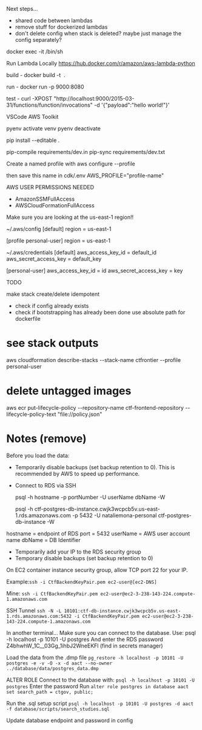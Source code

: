 Next steps...

- shared code between lambdas
- remove stuff for dockerized lambdas
- don't delete config when stack is deleted?
maybe just manage the config separately?



docker exec -it <container-name> /bin/sh


Run Lambda Locally
https://hub.docker.com/r/amazon/aws-lambda-python

build - docker build -t <image name> .

run - docker run -p 9000:8080 <image name>

test - curl -XPOST "http://localhost:9000/2015-03-31/functions/function/invocations" -d '{"payload":"hello world!"}'

VSCode AWS Toolkit



pyenv activate venv
pyenv deactivate


pip install --editable .


pip-compile requirements/dev.in
pip-sync requirements/dev.txt

Create a named profile with
aws configure --profile

then save this name in cdk/.env
AWS_PROFILE="profile-name"


AWS USER PERMISSIONS NEEDED
- AmazonSSMFullAccess
- AWSCloudFormationFullAccess


Make sure you are looking at the us-east-1 region!!



~/.aws/config
[default]
region = us-east-1

[profile personal-user]
region = us-east-1

~/.aws/credentials
[default]
aws_access_key_id = default_id
aws_secret_access_key = default_key

[personal-user]
aws_access_key_id = id
aws_secret_access_key = key


TODO

make stack create/delete idempotent
- check if config already exists
- check if bootstrapping has already been done
use absolute path for dockerfile


# see stack outputs
aws cloudformation describe-stacks --stack-name ctfrontier --profile personal-user

# delete untagged images
aws ecr put-lifecycle-policy --repository-name ctf-frontend-repository --lifecycle-policy-text "file://policy.json"


# Notes (remove)

Before you load the data:

* Temporarily disable backups (set backup retention to 0). This is recommended by AWS to speed up performance.
* Connect to RDS via SSH

	psql -h hostname -p portNumber -U userName dbName -W
	
	
	psql -h ctf-postgres-db-instance.cwjk3wcpcb5v.us-east-1.rds.amazonaws.com -p 5432 -U nataliemona-personal ctf-postgres-db-instance -W
	
hostname = endpoint of RDS
port = 5432
userName = AWS user account name
dbName = DB Identifier

* Temporarily add your IP to the RDS security group
* Temporary disable backups (set backup retention to 0)

On EC2 container instance security group, allow TCP port 22 for your IP.

Example:`ssh -i CtfBackendKeyPair.pem ec2-user@[ec2-DNS]`

Mine: `ssh -i CtfBackendKeyPair.pem ec2-user@ec2-3-238-143-224.compute-1.amazonaws.com`


SSH Tunnel
`ssh -N -L 10101:ctf-db-instance.cwjk3wcpcb5v.us-east-1.rds.amazonaws.com:5432 -i CtfBackendKeyPair.pem ec2-user@ec2-3-238-143-224.compute-1.amazonaws.com`

In another terminal... 
Make sure you can connect to the database. Use: 
psql -h localhost -p 10101 -U postgres
And enter the RDS password Z4bhwhW_1C__03Gg_1ihbJ2WneEKFl (find in secrets manager)

Load the data from the .dmp file
`pg_restore -h localhost -p 10101 -U postgres -e -v -O -x -d aact --no-owner ../database/data/postgres_data.dmp`

ALTER ROLE
Connect to the database with: `psql -h localhost -p 10101 -U postgres`
Enter the password
Run `alter role postgres in database aact set search_path = ctgov, public;`

Run the .sql setup script
`psql -h localhost -p 10101 -U postgres -d aact -f database/scripts/search_studies.sql`


Update database endpoint and password in config

